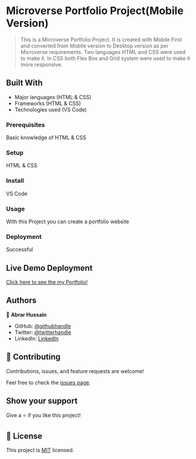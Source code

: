# Microverse Portfolio Project(Mobile Version)
>This is a Microverse Portfolio Project. It is created with Mobile First and converted from Mobile version to Desktop version as per Microverse  requirements. Two languages HTML and CSS were used to make it. In CSS both Flex Box and Grid system were used to make it more responsive.

## Built With

- Major languages (HTML & CSS)
- Frameworks (HTML & CSS)
- Technologies used (VS Code)


### Prerequisites
Basic knowledge of HTML & CSS

### Setup
HTML & CSS

### Install
VS Code

### Usage
With this Project you can create a portfolio website

### Deployment
Successful

## Live Demo Deployment
[Click here to see the my Portfolio!](https://abrar052.github.io/Black-Themed-Portfolio/)

## Authors

👤 **Abrar Hussain**

- GitHub: [@githubhandle](https://github.com/Abrar052)
- Twitter: [@twitterhandle](https://twitter.com/bc160400820)
- LinkedIn: [LinkedIn](https://www.linkedin.com/in/abrar-hussain-225589238/)


## 🤝 Contributing

Contributions, issues, and feature requests are welcome!

Feel free to check the [issues page](../../issues/).

## Show your support

Give a ⭐️ if you like this project!



## 📝 License

This project is [MIT](./MIT.md) licensed.
